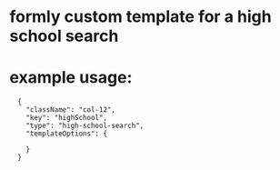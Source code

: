 # formly custom template for a high school search

# example usage:

      {
        "className": "col-12",
        "key": "highSchool",
        "type": "high-school-search",
        "templateOptions": {
         
        }
      }
